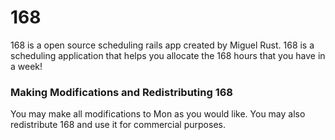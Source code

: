 <h1>168</h1>
<p>168 is a open source scheduling rails app created by Miguel Rust. 168 is a scheduling application that helps you allocate the 168 hours that you have in a week!
</p>

<h3>Making Modifications and Redistributing 168</h3>

<p>You may make all modifications to Mon as you would like. You may also redistribute 168 and use it for commercial purposes.</p> 